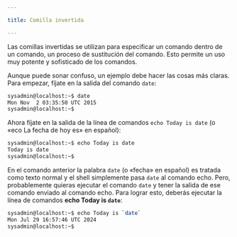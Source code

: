 ```yaml
---

title: Comilla invertida

---
```


Las comillas invertidas se utilizan para especificar un comando dentro de un comando, un proceso de sustitución del comando. Esto permite un uso muy potente y sofisticado de los comandos.

Aunque puede sonar confuso, un ejemplo debe hacer las cosas más claras. Para empezar, fíjate en la salida del comando `date`: 

```bash
sysadmin@localhost:~$ date                                           
Mon Nov  2 03:35:50 UTC 2015
sysadmin@localhost:~$
```

Ahora fíjate en la salida de la línea de comandos `echo Today is date` (o «eco La fecha de hoy es» en español):

```bash
sysadmin@localhost:~$ echo Today is date                               
Today is date                                                           
sysadmin@localhost:~$
```

En el comando anterior la palabra `date` (o «fecha» en español) es tratada como texto normal y el shell simplemente pasa `date` al comando echo. Pero, probablemente quieras ejecutar el comando `date` y tener la salida de ese comando enviado al comando echo. Para lograr esto, deberás ejecutar la línea de comandos **echo Today is `date`**:

```bash
sysadmin@localhost:~$ echo Today is `date`                         
Mon Jul 29 16:57:46 UTC 2024                     
sysadmin@localhost:~$
```